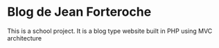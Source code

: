 # Blog de Jean Forteroche

This is a school project. It is a blog type website built in PHP using MVC architecture
